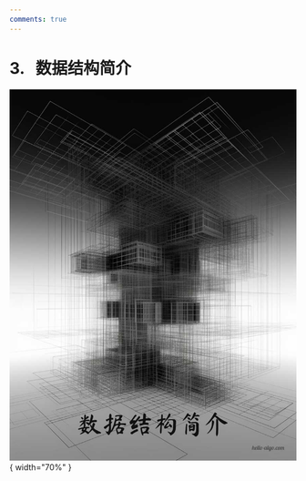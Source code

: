 ```yaml
---
comments: true
---
```


# 3. &nbsp; 数据结构简介

<div class="center-table" markdown>

![数据结构](../assets/covers/chapter_data_structure.jpg){ width="70%" }

</div>
